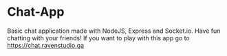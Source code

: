 # Chat-App
 Basic chat application made with NodeJS, Express and Socket.io. Have fun chatting with your friends!
 If you want to play with this app go to https://chat.ravenstudio.ga
